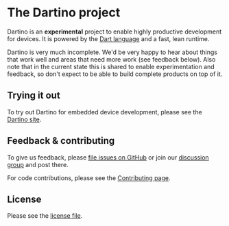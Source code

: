 # The Dartino project

Dartino is an **experimental** project to enable highly productive development
for devices. It is powered by the [Dart language](https://www.dartlang.org/docs/dart-up-and-running/ch02.html)
and a fast, lean runtime.

Dartino is very much incomplete. We'd be very happy to hear about things that
work well and areas that need more work (see feedback below). Also note that
in the current state this is shared to enable experimentation and feedback,
so don't expect to be able to build complete products on top of it.

## Trying it out

To try out Dartino for embedded device development, please see the
[Dartino site](https://dartino.org).

## Feedback & contributing

To give us feedback, please
[file issues on GitHub](https://github.com/dartino/sdk/issues)
or join our
[discussion group](https://groups.google.com/forum/#!forum/dartino-discuss)
and post there.

For code contributions, please see the [Contributing page](https://github.com/dartino/sdk/wiki/Contributing).

## License

Please see the [license file](https://github.com/dartino/sdk/blob/master/LICENSE.md).
